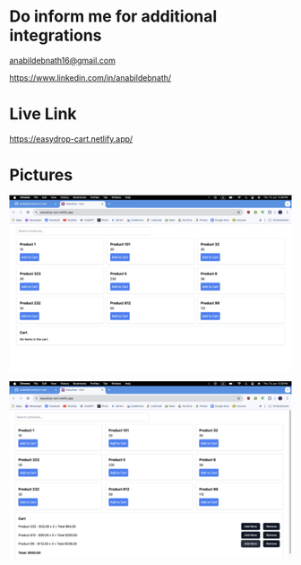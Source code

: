 # Do inform me for additional integrations

anabildebnath16@gmail.com

https://www.linkedin.com/in/anabildebnath/

# Live Link

https://easydrop-cart.netlify.app/

# Pictures

![1718278145419](image/README/1718278145419.png)

![1718278189741](image/README/1718278189741.png)
